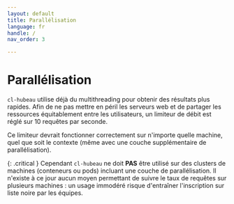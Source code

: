 ```yaml
---
layout: default
title: Parallélisation
language: fr
handle: /
nav_order: 3

---
```


# Parallélisation

`cl-hubeau` utilise déjà du multithreading pour obtenir des résultats plus
rapides.
Afin de ne pas mettre en péril les serveurs web et de partager les ressources 
équitablement entre les utilisateurs, un limiteur de débit est réglé sur 
10 requêtes par seconde. 

Ce limiteur devrait fonctionner correctement sur n'importe quelle machine, quel
que soit le contexte (même avec une couche supplémentaire de parallélisation).

{: .critical }
Cependant `cl-hubeau` ne doit  **PAS** être utilisé sur des clusters de
machines (conteneurs ou pods) incluant une couche de parallélisation. 
Il n'existe à ce jour aucun moyen permettant de suivre le taux de requêtes
sur plusieurs machines : un usage immodéré risque d'entraîner l'inscription sur
liste noire par les équipes.
